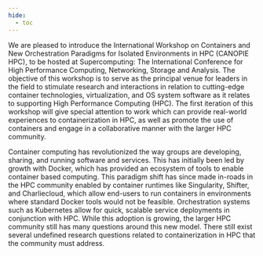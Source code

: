 ```yaml
---
hide:
  - toc
---
```


We are pleased to introduce the International Workshop on Containers and New Orchestration Paradigms for Isolated Environments in HPC (CANOPIE HPC), to be hosted at Supercomputing: The International Conference for High Performance Computing, Networking, Storage and Analysis. The objective of this workshop is to serve as the principal venue for leaders in the field to stimulate research and interactions in relation to cutting-edge container technologies, virtualization, and OS system software as it relates to supporting High Performance Computing (HPC). The first iteration of this workshop will give special attention to work which can provide real-world experiences to containerization in HPC, as well as promote the use of containers and engage in a collaborative manner with the larger HPC community.

Container computing has revolutionized the way groups are developing, sharing, and running software and services.  This has initially been led by growth with Docker, which has provided an ecosystem of tools to enable container based computing.  This paradigm shift has since made in-roads in the HPC community enabled by container runtimes like Singularity, Shifter, and Charliecloud, which allow end-users to run containers in environments where standard Docker tools would not be feasible.  Orchestration systems such as Kubernetes allow for quick, scalable service deployments in conjunction with HPC. While this adoption is growing, the larger HPC community still has many questions around this new model. There still exist several undefined research questions related to containerization in HPC that the community must address.  
